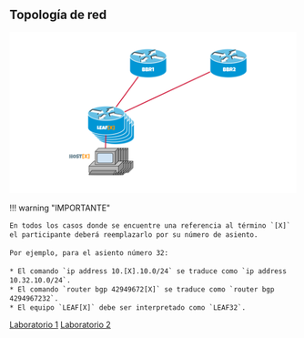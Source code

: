 ## Topología de red

![Topología](../assets/topo.svg)

!!! warning "IMPORTANTE"

    En todos los casos donde se encuentre una referencia al término `[X]` el participante deberá reemplazarlo por su número de asiento.

    Por ejemplo, para el asiento número 32:
    
    * El comando `ip address 10.[X].10.0/24` se traduce como `ip address 10.32.10.0/24`.
    * El comando `router bgp 42949672[X]` se traduce como `router bgp 4294967232`.
    * El equipo `LEAF[X]` debe ser interpretado como `LEAF32`.

[Laboratorio 1](/es/lab1/)
[Laboratorio 2](/es/lab2/)
